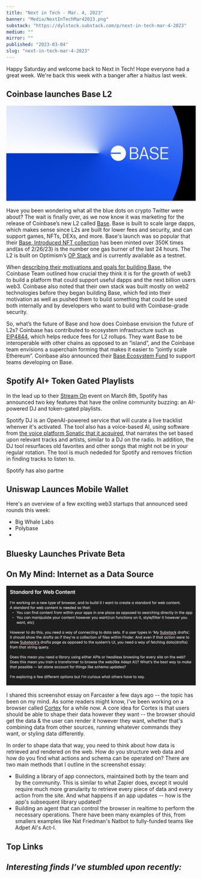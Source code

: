 ```yaml
---
title: "Next in Tech - Mar. 4, 2023"
banner: "Media/NextInTechMar42023.png"
substack: "https://dylsteck.substack.com/p/next-in-tech-mar-4-2023"
medium: ""
mirror: ""
published: "2023-03-04"
slug: "next-in-tech-mar-4-2023"
---
```


Happy Saturday and welcome back to Next in Tech! Hope everyone had a great week. We're back this week with a banger after a hiaitus last week. 

## Coinbase launches Base L2

![Base by Coinbase](Media/CoinbaseBaseL2.png)

Have you been wondering what all the blue dots on crypto Twitter were about? The wait is finally over, as we now know it was marketing for the release of Coinbase’s new L2 called [Base](https://base.org). Base is built to scale large dapps, which makes sense since L2s are built for lower fees and security, and can support games, NFTs, DEXs, and more. Base's launch was so popular that their [Base, Introduced NFT collection](https://twitter.com/BuildOnBase/status/1629981232732749830) has been minted over 350K times and(as of 2/26/23) is the number one gas burner of the last 24 hours. The L2 is built on Optimism’s [OP Stack](https://stack.optimism.io/) and is currently available as a testnet.

When [describing their motivations and goals for building Base](https://base.mirror.xyz/jjQnUq_UNTQOk7psnGBFOsShi7FlrRp8xevQUipG_Gk), the Coinbase Team outlined how crucial they think it is for the growth of web3 to build a platform that could support useful dapps and the next billion users web3. Coinbase also noted that their own stack was built mostly on web2 technologies before they began building Base, which fed into their motivation as well as pushed them to build something that could be used both internally and by developers who want to build with Coinbase-grade security.

So, what’s the future of Base and how does Coinbase envision the future of L2s? Coinbase has contributed to ecosystem infrastructure such as [EIP4844](https://www.coinbase.com/blog/supporting-eip-4844-reducing-fees-for-ethereum-layer-2-rollups), which helps reduce fees for L2 rollups. They want Base to be interoperable with other chains as opposed to an “island”, and the Coinbase team envisions a superchain forming that makes it easier to “jointly scale Ethereum”. Coinbase also announced their [Base Ecosystem Fund](https://docs.google.com/forms/d/e/1FAIpQLSeiSAod4PAbXlvvDGtHWu-GqzGpvHYfaTQR2f77AawD7GYc4Q/viewform) to support teams developing on Base.


## Spotify AI+ Token Gated Playlists

In the lead up to their [Stream On](https://newsroom.spotify.com/stream-on/) event on March 8th, Spotify has announced two key features that have the online community buzzing: an AI-powered DJ and token-gated playlists.

Spotify DJ is an OpenAI-powered service that will curate a live tracklist whenver it's activated. The tool also has a voice-based AI, using software from [the voice platform Sonatic that it acquired](https://newsroom.spotify.com/2022-06-13/spotify-to-acquire-sonantic-an-ai-voice-platform/), that narrates the set based upon relevant tracks and artists, similar to a DJ on the radio. In addition, the DJ tool resurfaces old favorites and other songs that might not be in your regular rotation. The tool is much nededed for Spotify and removes friction in finding tracks to listen to. 

Spotify has also partne


## Uniswap Launces Mobile Wallet
Here's an overview of a few exciting web3 startups that announced seed rounds this week:
- Big Whale Labs
- Polybase
- 

## Bluesky Launches Private Beta

## On My Mind: Internet as a Data Source

![Screenshot essay on a standard for web content](Media/StandardForWebContentSSEssay.png)

I shared this screenshot essay on Farcaster a few days ago -- the topic has been on my mind. As some readers might know, I've been working on a browser called [Cortex](https://withcortex.com) for a while now. A core idea for Cortex is that users should be able to shape their data however they want -- the browser should get the data & the user can render it however they want, whether that's combining data from other sources, running whatever commands they want, or styling data differently. 

In order to shape data that way, you need to think about how data is retrieved and rendered on the web. How do you structure web data and how do you find what actions and schema can be operated on? There are two main methods that I outline in the screenshot essay:
- Building a library of app connectors, maintained both by the team and by the community. This is similar to what Zapier does, except it would require much more granularity to retrieve every piece of data and every action from the site. And what happens if an app updates -- how is the app's subsequent library updated?
- Building an agent that can control the browser in realtime to perform the necessary operations. There have been many examples of this, from smallers examples like Nat Friedman's Natbot to fully-funded teams like Adpet AI's Act-I. 

## Top Links

_Interesting finds I’ve stumbled upon recently:_
- 